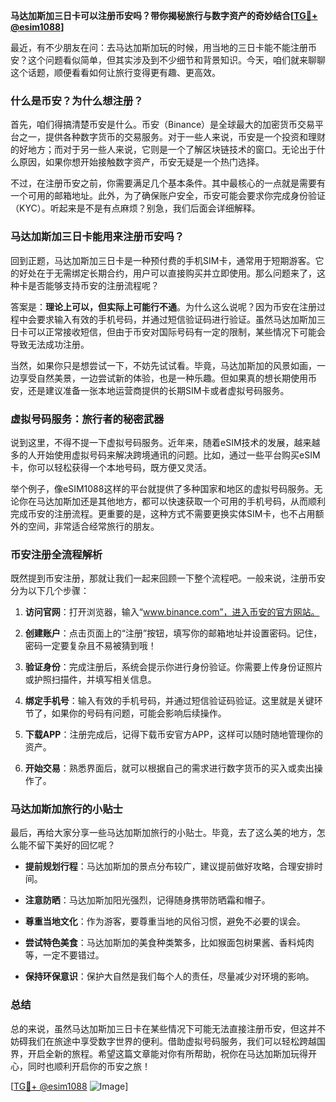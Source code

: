 **马达加斯加三日卡可以注册币安吗？带你揭秘旅行与数字资产的奇妙结合[[TG💪+ @esim1088](https://t.me/s/esim1088)]**

最近，有不少朋友在问：去马达加斯加玩的时候，用当地的三日卡能不能注册币安？这个问题看似简单，但其实涉及到不少细节和背景知识。今天，咱们就来聊聊这个话题，顺便看看如何让旅行变得更有趣、更高效。

### 什么是币安？为什么想注册？

首先，咱们得搞清楚币安是什么。币安（Binance）是全球最大的加密货币交易平台之一，提供各种数字货币的交易服务。对于一些人来说，币安是一个投资和理财的好地方；而对于另一些人来说，它则是一个了解区块链技术的窗口。无论出于什么原因，如果你想开始接触数字资产，币安无疑是一个热门选择。

不过，在注册币安之前，你需要满足几个基本条件。其中最核心的一点就是需要有一个可用的邮箱地址。此外，为了确保账户安全，币安可能会要求你完成身份验证（KYC）。听起来是不是有点麻烦？别急，我们后面会详细解释。

### 马达加斯加三日卡能用来注册币安吗？

回到正题，马达加斯加三日卡是一种预付费的手机SIM卡，通常用于短期游客。它的好处在于无需绑定长期合约，用户可以直接购买并立即使用。那么问题来了，这种卡是否能够支持币安的注册流程呢？

答案是：**理论上可以，但实际上可能行不通**。为什么这么说呢？因为币安在注册过程中会要求输入有效的手机号码，并通过短信验证码进行验证。虽然马达加斯加三日卡可以正常接收短信，但由于币安对国际号码有一定的限制，某些情况下可能会导致无法成功注册。

当然，如果你只是想尝试一下，不妨先试试看。毕竟，马达加斯加的风景如画，一边享受自然美景，一边尝试新的体验，也是一种乐趣。但如果真的想长期使用币安，还是建议准备一张本地运营商提供的长期SIM卡或者虚拟号码服务。

### 虚拟号码服务：旅行者的秘密武器

说到这里，不得不提一下虚拟号码服务。近年来，随着eSIM技术的发展，越来越多的人开始使用虚拟号码来解决跨境通讯的问题。比如，通过一些平台购买eSIM卡，你可以轻松获得一个本地号码，既方便又灵活。

举个例子，像eSIM1088这样的平台就提供了多种国家和地区的虚拟号码服务。无论你在马达加斯加还是其他地方，都可以快速获取一个可用的手机号码，从而顺利完成币安的注册流程。更重要的是，这种方式不需要更换实体SIM卡，也不占用额外的空间，非常适合经常旅行的朋友。

### 币安注册全流程解析

既然提到币安注册，那就让我们一起来回顾一下整个流程吧。一般来说，注册币安分为以下几个步骤：

1. **访问官网**：打开浏览器，输入“www.binance.com”，进入币安的官方网站。
   
2. **创建账户**：点击页面上的“注册”按钮，填写你的邮箱地址并设置密码。记住，密码一定要复杂且不易被猜到哦！

3. **验证身份**：完成注册后，系统会提示你进行身份验证。你需要上传身份证照片或护照扫描件，并填写相关信息。

4. **绑定手机号**：输入有效的手机号码，并通过短信验证码验证。这里就是关键环节了，如果你的号码有问题，可能会影响后续操作。

5. **下载APP**：注册完成后，记得下载币安官方APP，这样可以随时随地管理你的资产。

6. **开始交易**：熟悉界面后，就可以根据自己的需求进行数字货币的买入或卖出操作了。

### 马达加斯加旅行的小贴士

最后，再给大家分享一些马达加斯加旅行的小贴士。毕竟，去了这么美的地方，怎么能不留下美好的回忆呢？

- **提前规划行程**：马达加斯加的景点分布较广，建议提前做好攻略，合理安排时间。
  
- **注意防晒**：马达加斯加阳光强烈，记得随身携带防晒霜和帽子。

- **尊重当地文化**：作为游客，要尊重当地的风俗习惯，避免不必要的误会。

- **尝试特色美食**：马达加斯加的美食种类繁多，比如猴面包树果酱、香料炖肉等，一定不要错过。

- **保持环保意识**：保护大自然是我们每个人的责任，尽量减少对环境的影响。

### 总结

总的来说，虽然马达加斯加三日卡在某些情况下可能无法直接注册币安，但这并不妨碍我们在旅途中享受数字世界的便利。借助虚拟号码服务，我们可以轻松跨越国界，开启全新的旅程。希望这篇文章能对你有所帮助，祝你在马达加斯加玩得开心，同时也顺利开启你的币安之旅！

[[TG💪+ @esim1088](https://t.me/s/esim1088) ![Image](https://i.postimg.cc/4NQfJmqS/Snipaste-2025-05-13-00-14-12.png)]